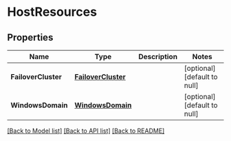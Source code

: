 # HostResources

## Properties
Name | Type | Description | Notes
------------ | ------------- | ------------- | -------------
**FailoverCluster** | [**FailoverCluster**](failover_cluster.md) |  | [optional] [default to null]
**WindowsDomain** | [**WindowsDomain**](windows_domain.md) |  | [optional] [default to null]

[[Back to Model list]](../README.md#documentation-for-models) [[Back to API list]](../README.md#documentation-for-api-endpoints) [[Back to README]](../README.md)
